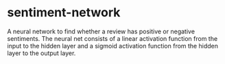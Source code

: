 # sentiment-network
A neural network to find whether a review has positive or negative sentiments. 
The neural net consists of a linear activation function from the input to the hidden layer and a sigmoid activation function from the hidden layer to the output layer.
